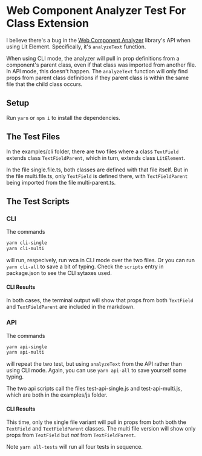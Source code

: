 # Web Component Analyzer Test For Class Extension

I believe there's a bug in the [Web Component Analyzer](https://github.com/runem/web-component-analyzer) library's API when using Lit Element.  Specifically, it's `analyzeText` function.

When using CLI mode, the analyzer will pull in prop definitions from a component's parent class, even if that class was imported from another file.   In API mode, this doesn't happen.  The `analyzeText` function will only find props from parent class definitions if they parent class is within the same file that the child class occurs.

## Setup
Run `yarn` or `npm i` to install the dependencies.

## The Test Files

In the examples/cli folder, there are two files where a class `TextField` extends class `TextFieldParent`, which in turn, extends class `LitElement`.

In the file single.file.ts, both classes are defined with that file itself.   But in the file multi.file.ts, only `TextField` is defined there, with `TextFieldParent` being imported from the file multi-parent.ts.

## The Test Scripts

### CLI

The commands
```bash
yarn cli-single
yarn cli-multi
```

will run, respecively, run wca in CLI mode over the two files.   Or you can run `yarn cli-all` to save a bit of typing.  Check the `scripts` entry in package.json to see the CLI sytaxes used.

#### CLI Results
In both cases, the terminal output will show that props from both `TextField` and `TextFieldParent` are included in the markdown.

### API
The commands
```bash
yarn api-single
yarn api-multi
```

will repeat the two test, but using `analyzeText` from the API rather than using CLI mode.   Again, you can use `yarn api-all` to save yourself some typing.

The two api scripts call the files test-api-single.js and test-api-multi.js, which are both in the examples/js folder.  

#### CLI Results
This time, only the single file variant will pull in props from both both the `TextField` and `TextFieldParent` classes.  The multi file version will show only props from `TextField` but _not_ from `TextFieldParent`.


Note `yarn all-tests` will run all four tests in sequence.